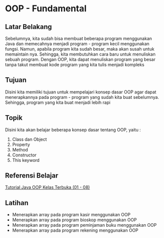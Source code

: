 # OOP - Fundamental

## Latar Belakang

Sebelumnya, kita sudah bisa membuat beberapa program menggunakan Java dan memecahnya menjadi program - program kecil menggunakan fungsi. Namun, apabila program kita sudah besar, maka akan susah untuk memaintain nya. Sehingga, kita membutuhkan cara baru untuk menuliskan sebuah program. Dengan OOP, kita dapat menuliskan program yang besar tanpa takut membuat kode program yang kita tulis menjadi kompleks

## Tujuan

Disini kita memiliki tujuan untuk mempelajari konsep dasar OOP agar dapat menerapkannya pada program - program yang sudah kita buat sebelumnya. Sehingga, program yang kita buat menjadi lebih rapi

## Topik

Disini kita akan belajar beberapa konsep dasar tentang OOP, yaitu :

1. Class dan Object
2. Property
3. Method
4. Constructor
5. This keyword

## Referensi Belajar

[Tutorial Java OOP Kelas Terbuka (01 - 08)](https://www.youtube.com/playlist?list=PLZS-MHyEIRo6V4_vk1s1NcM2HoW5KFG7i)

## Latihan

- Menerapkan array pada program kasir menggunakan OOP
- Menerapkan array pada program bioskop menggunakan OOP
- Menerapkan array pada program peminjaman buku menggunakan OOP
- Menerapkan array pada program rekening menggunakan OOP

